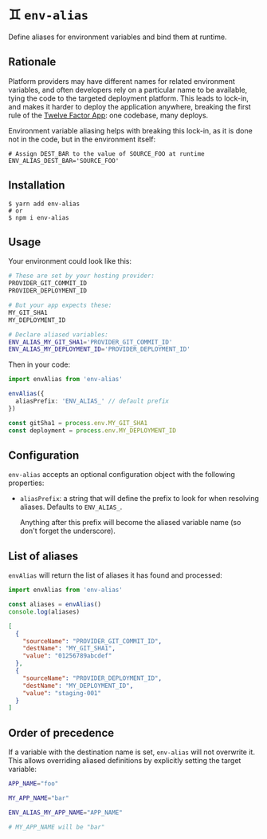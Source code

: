 # ♊ `env-alias`

Define aliases for environment variables and bind them at runtime.

## Rationale

Platform providers may have different names for related environment
variables, and often developers rely on a particular name to be available,
tying the code to the targeted deployment platform. This leads to lock-in,
and makes it harder to deploy the application anywhere, breaking the
first rule of the [Twelve Factor App](https://12factor.net/codebase):
one codebase, many deploys.

Environment variable aliasing helps with breaking this lock-in, as it is
done not in the code, but in the environment itself:

```shell
# Assign DEST_BAR to the value of SOURCE_FOO at runtime
ENV_ALIAS_DEST_BAR='SOURCE_FOO'
```

## Installation

```shell
$ yarn add env-alias
# or
$ npm i env-alias
```

## Usage

Your environment could look like this:

```zsh
# These are set by your hosting provider:
PROVIDER_GIT_COMMIT_ID
PROVIDER_DEPLOYMENT_ID

# But your app expects these:
MY_GIT_SHA1
MY_DEPLOYMENT_ID

# Declare aliased variables:
ENV_ALIAS_MY_GIT_SHA1='PROVIDER_GIT_COMMIT_ID'
ENV_ALIAS_MY_DEPLOYMENT_ID='PROVIDER_DEPLOYMENT_ID'
```

Then in your code:

```ts
import envAlias from 'env-alias'

envAlias({
  aliasPrefix: 'ENV_ALIAS_' // default prefix
})

const gitSha1 = process.env.MY_GIT_SHA1
const deployment = process.env.MY_DEPLOYMENT_ID
```

## Configuration

`env-alias` accepts an optional configuration object with the following
properties:

- `aliasPrefix`: a string that will define the prefix to look for when
  resolving aliases. Defaults to `ENV_ALIAS_`.

  Anything after this prefix will become the aliased variable name
  (so don't forget the underscore).

## List of aliases

`envAlias` will return the list of aliases it has found and processed:

```ts
import envAlias from 'env-alias'

const aliases = envAlias()
console.log(aliases)
```

```json
[
  {
    "sourceName": "PROVIDER_GIT_COMMIT_ID",
    "destName": "MY_GIT_SHA1",
    "value": "01256789abcdef"
  },
  {
    "sourceName": "PROVIDER_DEPLOYMENT_ID",
    "destName": "MY_DEPLOYMENT_ID",
    "value": "staging-001"
  }
]
```

## Order of precedence

If a variable with the destination name is set, `env-alias` will not
overwrite it. This allows overriding aliased definitions by explicitly
setting the target variable:

```zsh
APP_NAME="foo"

MY_APP_NAME="bar"

ENV_ALIAS_MY_APP_NAME="APP_NAME"

# MY_APP_NAME will be "bar"
```
